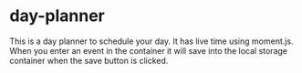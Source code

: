 # day-planner

This is a day planner to schedule your day. It has live time using moment.js.
When you enter an event in the container it will save into the local storage container when the save button is clicked.
